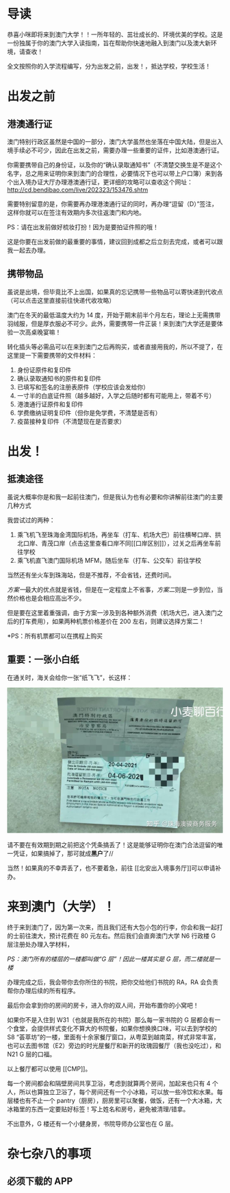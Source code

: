 

# 导读

恭喜小咪即将来到澳门大学！！一所年轻的、茁壮成长的、环境优美的学校。这是一份独属于你的澳门大学入读指南，旨在帮助你快速地融入到澳门以及澳大新环境，请查收！

全文按照你的入学流程编写，分为出发之前，出发！，抵达学校，学校生活！

# 出发之前

## 港澳通行证

澳门特别行政区虽然是中国的一部分，澳门大学虽然也坐落在中国大陆，但是出入境手续必不可少，因此在出发之前，需要办理一些重要的证件，比如港澳通行证。

你需要携带自己的身份证，以及你的“确认录取通知书”（不清楚交换生是不是这个名字，总之用来证明你来到澳门的合理性，必要情况下也可以带上户口簿）来到各个出入境办证大厅办理港澳通行证，更详细的攻略可以查收这个网址： http://cd.bendibao.com/live/202323/153476.shtm

需要特别留意的是，你需要再办理港澳通行证的同时，再办理“逗留（D）”签注，这样你就可以在签注有效期内多次往返澳门和内地。

PS：请在出发前做好梳妆打扮！因为是要拍证件照的哦！

这是你要在出发前做的最重要的事情，建议回到成都之后立刻去完成，或者可以跟我一起去办理。

## 携带物品

虽说是出境，但毕竟比不上出国，如果真的忘记携带一些物品可以寄快递到代收点（可以点击这里直接前往快递代收攻略）

澳门在冬天的最低温度大约为 14 度，开始于期末前半个月左右，理论上无需携带羽绒服，但是厚衣服必不可少。此外，需要携带一件正装！来到澳门大学还是要体验一次高桌晚宴嘛！

转化插头等必需品可以在来到澳门之后再购买，或者直接用我的，所以不提了，在这里提一下需要携带的文件材料：

1. 身份证原件和复印件
2. 确认录取通知书的原件和复印件
3. 已填写和签名的注册表原件（学校应该会发给你）
4. 一寸半的白底证件照（越多越好，入学之后随时都有可能用上，带着不亏）
5. 港澳通行证原件和复印件
6. 学费缴纳证明复印件（但你是免学费，不清楚是否有）
7. 疫苗接种复印件（不清楚现在是否要求）

# 出发！

## 抵澳途径

虽说大概率你是和我一起前往澳门，但是我认为也有必要和你讲解前往澳门的主要几种方式

我尝试过的两种：

1. 乘飞机飞至珠海金湾国际机场，再坐车（打车、机场大巴）前往横琴口岸、拱北口岸、青茂口岸（点击这里查看口岸不同[[口岸区别]]），过关之后再坐车前往学校
2. 乘飞机直飞澳门国际机场 MFM，随后坐车（打车、公交车）前往学校

当然还有坐火车到珠海站，但是不推荐，不会省钱，还费时间。

*方案一*最大的优点就是省钱，但是在一定程度上不省事，*方案二*则是一步到位，当然价格也是会相应高出不少。

但是要在这里着重强调，由于方案一涉及到各种额外消费（机场大巴，进入澳门之后的打车费用），如果两种机票价格差价在 200 左右，则建议选择方案二！

*PS：所有机票都可以在携程上购买

## 重要：一张小白纸

在通关时，海关会给你一张“纸飞飞”，长这样：

![|400](Pasted%20image%2020230626172130.png)

请不要在有效期到期之前把这个凭条搞丢了！这是能够证明你在澳门合法逗留的唯一凭证，如果搞掉了，那可就成**黑户**了//

当然！如果真的不幸弄丢了，也不要着急，前往 [[北安出入境事务厅]]可以申请补办。

# 来到澳门（大学）！

终于来到澳门了，因为第一次来，而且我们还有大包小包的行李，你会和我一起打的士前往澳大，预计花费在 80 元左右。然后我们会直奔澳门大学 N6 行政楼 G 层注册处办理入学材料，

*PS：澳门所有的楼层的一楼都叫做“G 层”！因此一楼其实是 G 层，而二楼就是一楼*

办理完成之后，我会带你去你所住的书院，把你交给他们书院的 RA，RA 会负责帮你办理后续的所有程序。

最后你会拿到你的房间的房卡，进入你的双人间，开始布置你的小窝吧！

如果你不是入住到 W31（也就是我所在的书院）那么每一家书院的 G 层都会有一个食堂，会提供样式变化不算大的书院餐，如果你想换换口味，可以去到学校的 S8 “荟萃坊”的一楼，里面有十余家餐厅窗口，从粤菜到越南菜，样式非常丰富，也可以去图书馆（E2）旁边的时光屋餐厅和新开的玫瑰园餐厅（我也没吃过），和 N21 G 层的口福。

以上餐厅都可以使用 [[CMP]]。

每一个房间都会和隔壁房间共享卫浴，考虑到就算两个房间，加起来也只有 4 个人，所以也算独立卫浴了，每个房间还有一个小冰箱，可以放一些冷饮和水果。每层楼也有不止一个 pantry（厨房），厨房里可以聚餐，做饭，还有一个大冰箱，大冰箱里的东西一定要贴好标签！写上姓名和房号，避免被清理/错拿。

不出意外，G 楼还有一个小健身房，书院导师办公室也在 G 层。

# 杂七杂八的事项

## 必须下载的 APP